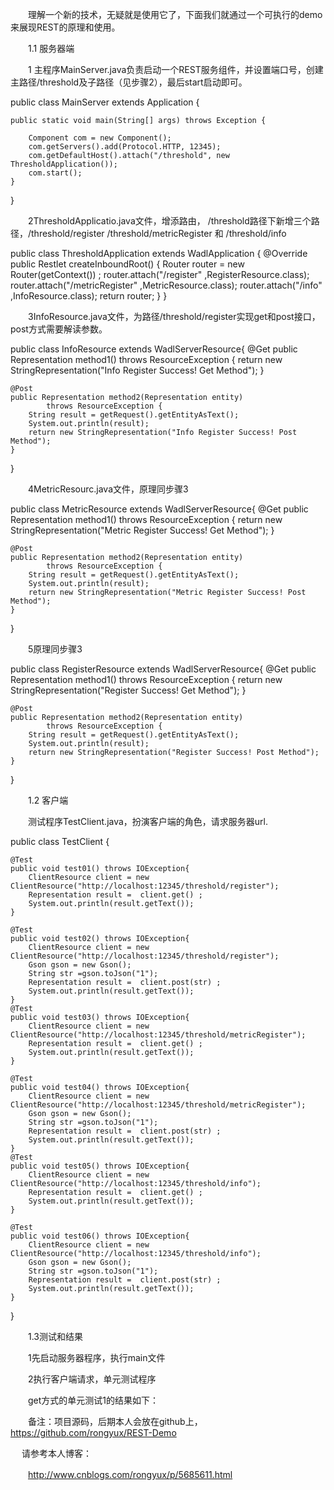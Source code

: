 　　理解一个新的技术，无疑就是使用它了，下面我们就通过一个可执行的demo来展现REST的原理和使用。

　　1.1 服务器端

　　1 主程序MainServer.java负责启动一个REST服务组件，并设置端口号，创建主路径/threshold及子路径（见步骤2），最后start启动即可。

public class MainServer extends Application {

    public static void main(String[] args) throws Exception {

        Component com = new Component();
        com.getServers().add(Protocol.HTTP, 12345);
        com.getDefaultHost().attach("/threshold", new ThresholdApplication());
        com.start();
    }
}

　　2ThresholdApplicatio.java文件，增添路由， /threshold路径下新增三个路径，/threshold/register /threshold/metricRegister 和 /threshold/info

public class ThresholdApplication extends WadlApplication {
    @Override
    public Restlet createInboundRoot() {
        Router router = new Router(getContext()) ;
        router.attach("/register" ,RegisterResource.class);
        router.attach("/metricRegister" ,MetricResource.class);
        router.attach("/info" ,InfoResource.class);
        return router;
    }
}

　　3InfoResource.java文件，为路径/threshold/register实现get和post接口，post方式需要解读参数。

public class InfoResource extends WadlServerResource{
    @Get
    public Representation method1() throws ResourceException {
        return new StringRepresentation("Info Register Success! Get Method");
    }

    @Post
    public Representation method2(Representation entity)  
            throws ResourceException {
        String result = getRequest().getEntityAsText();
        System.out.println(result);
        return new StringRepresentation("Info Register Success! Post Method");
    }
}

　　4MetricResourc.java文件，原理同步骤3

public class MetricResource extends WadlServerResource{
    @Get
    public Representation method1() throws ResourceException {
        return new StringRepresentation("Metric Register Success! Get Method");
    }

    @Post
    public Representation method2(Representation entity)  
            throws ResourceException {
        String result = getRequest().getEntityAsText();
        System.out.println(result);
        return new StringRepresentation("Metric Register Success! Post Method");
    }
}

　　5原理同步骤3

public class RegisterResource extends WadlServerResource{
    @Get
    public Representation method1() throws ResourceException {
        return new StringRepresentation("Register Success! Get Method");
    }

    @Post
    public Representation method2(Representation entity)  
            throws ResourceException {
        String result = getRequest().getEntityAsText();
        System.out.println(result);
        return new StringRepresentation("Register Success! Post Method");
    }
}

　　1.2 客户端

　　测试程序TestClient.java，扮演客户端的角色，请求服务器url.

public class TestClient {

    @Test
    public void test01() throws IOException{
        ClientResource client = new ClientResource("http://localhost:12345/threshold/register");
        Representation result =  client.get() ;        
        System.out.println(result.getText());  
    }
    
    @Test
    public void test02() throws IOException{
        ClientResource client = new ClientResource("http://localhost:12345/threshold/register"); 
        Gson gson = new Gson();
        String str =gson.toJson("1");
        Representation result =  client.post(str) ;    
        System.out.println(result.getText());  
    }
    @Test
    public void test03() throws IOException{
        ClientResource client = new ClientResource("http://localhost:12345/threshold/metricRegister");
        Representation result =  client.get() ;        
        System.out.println(result.getText());  
    }
    
    @Test
    public void test04() throws IOException{
        ClientResource client = new ClientResource("http://localhost:12345/threshold/metricRegister"); 
        Gson gson = new Gson();
        String str =gson.toJson("1");
        Representation result =  client.post(str) ;    
        System.out.println(result.getText());  
    }
    @Test
    public void test05() throws IOException{
        ClientResource client = new ClientResource("http://localhost:12345/threshold/info");
        Representation result =  client.get() ;        
        System.out.println(result.getText());  
    }
    
    @Test
    public void test06() throws IOException{
        ClientResource client = new ClientResource("http://localhost:12345/threshold/info"); 
        Gson gson = new Gson();
        String str =gson.toJson("1");
        Representation result =  client.post(str) ;    
        System.out.println(result.getText());  
    }
    
}

　　1.3测试和结果

　　1先启动服务器程序，执行main文件

　　2执行客户端请求，单元测试程序

　　get方式的单元测试1的结果如下：

　　备注：项目源码，后期本人会放在github上，https://github.com/rongyux/REST-Demo

 

 

　 请参考本人博客：

　　http://www.cnblogs.com/rongyux/p/5685611.html

 

 

